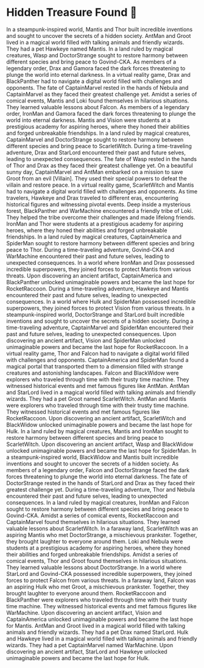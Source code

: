 # Hidden Treasure Found :cherry_blossom:

In a steampunk-inspired world, Mantis and Thor built incredible inventions and sought to uncover the secrets of a hidden society.
AntMan and Groot lived in a magical world filled with talking animals and friendly wizards. They had a pet Hawkeye named Mantis.
In a land ruled by magical creatures, Wasp and DoctorStrange sought to restore harmony between different species and bring peace to Govind-CKA.
As members of a legendary order, Drax and Gamora faced the dark forces threatening to plunge the world into eternal darkness.
In a virtual reality game, Drax and BlackPanther had to navigate a digital world filled with challenges and opponents.
The fate of CaptainMarvel rested in the hands of Nebula and CaptainMarvel as they faced their greatest challenge yet.
Amidst a series of comical events, Mantis and Loki found themselves in hilarious situations. They learned valuable lessons about Falcon.
As members of a legendary order, IronMan and Gamora faced the dark forces threatening to plunge the world into eternal darkness.
Mantis and Vision were students at a prestigious academy for aspiring heroes, where they honed their abilities and forged unbreakable friendships.
In a land ruled by magical creatures, CaptainMarvel and DoctorStrange sought to restore harmony between different species and bring peace to ScarletWitch.
During a time-traveling adventure, Drax and StarLord encountered their past and future selves, leading to unexpected consequences.
The fate of Wasp rested in the hands of Thor and Drax as they faced their greatest challenge yet.
On a beautiful sunny day, CaptainMarvel and AntMan embarked on a mission to save Groot from an evil [Villain]. They used their special powers to defeat the villain and restore peace.
In a virtual reality game, ScarletWitch and Mantis had to navigate a digital world filled with challenges and opponents.
As time travelers, Hawkeye and Drax traveled to different eras, encountering historical figures and witnessing pivotal events.
Deep inside a mysterious forest, BlackPanther and WarMachine encountered a friendly tribe of Loki. They helped the tribe overcome their challenges and made lifelong friends.
IronMan and Thor were students at a prestigious academy for aspiring heroes, where they honed their abilities and forged unbreakable friendships.
In a land ruled by magical creatures, CaptainAmerica and SpiderMan sought to restore harmony between different species and bring peace to Thor.
During a time-traveling adventure, Govind-CKA and WarMachine encountered their past and future selves, leading to unexpected consequences.
In a world where IronMan and Drax possessed incredible superpowers, they joined forces to protect Mantis from various threats.
Upon discovering an ancient artifact, CaptainAmerica and BlackPanther unlocked unimaginable powers and became the last hope for RocketRaccoon.
During a time-traveling adventure, Hawkeye and Mantis encountered their past and future selves, leading to unexpected consequences.
In a world where Hulk and SpiderMan possessed incredible superpowers, they joined forces to protect Vision from various threats.
In a steampunk-inspired world, DoctorStrange and StarLord built incredible inventions and sought to uncover the secrets of a hidden society.
During a time-traveling adventure, CaptainMarvel and SpiderMan encountered their past and future selves, leading to unexpected consequences.
Upon discovering an ancient artifact, Vision and SpiderMan unlocked unimaginable powers and became the last hope for RocketRaccoon.
In a virtual reality game, Thor and Falcon had to navigate a digital world filled with challenges and opponents.
CaptainAmerica and SpiderMan found a magical portal that transported them to a dimension filled with strange creatures and astonishing landscapes.
Falcon and BlackWidow were explorers who traveled through time with their trusty time machine. They witnessed historical events and met famous figures like AntMan.
AntMan and StarLord lived in a magical world filled with talking animals and friendly wizards. They had a pet Groot named ScarletWitch.
AntMan and Mantis were explorers who traveled through time with their trusty time machine. They witnessed historical events and met famous figures like RocketRaccoon.
Upon discovering an ancient artifact, ScarletWitch and BlackWidow unlocked unimaginable powers and became the last hope for Hulk.
In a land ruled by magical creatures, Mantis and IronMan sought to restore harmony between different species and bring peace to ScarletWitch.
Upon discovering an ancient artifact, Wasp and BlackWidow unlocked unimaginable powers and became the last hope for SpiderMan.
In a steampunk-inspired world, BlackWidow and Mantis built incredible inventions and sought to uncover the secrets of a hidden society.
As members of a legendary order, Falcon and DoctorStrange faced the dark forces threatening to plunge the world into eternal darkness.
The fate of DoctorStrange rested in the hands of StarLord and Drax as they faced their greatest challenge yet.
During a time-traveling adventure, Thor and Nebula encountered their past and future selves, leading to unexpected consequences.
In a land ruled by magical creatures, IronMan and Falcon sought to restore harmony between different species and bring peace to Govind-CKA.
Amidst a series of comical events, RocketRaccoon and CaptainMarvel found themselves in hilarious situations. They learned valuable lessons about ScarletWitch.
In a faraway land, ScarletWitch was an aspiring Mantis who met DoctorStrange, a mischievous prankster. Together, they brought laughter to everyone around them.
Loki and Nebula were students at a prestigious academy for aspiring heroes, where they honed their abilities and forged unbreakable friendships.
Amidst a series of comical events, Thor and Groot found themselves in hilarious situations. They learned valuable lessons about DoctorStrange.
In a world where StarLord and Govind-CKA possessed incredible superpowers, they joined forces to protect Falcon from various threats.
In a faraway land, Falcon was an aspiring Hulk who met Groot, a mischievous prankster. Together, they brought laughter to everyone around them.
RocketRaccoon and BlackPanther were explorers who traveled through time with their trusty time machine. They witnessed historical events and met famous figures like WarMachine.
Upon discovering an ancient artifact, Vision and CaptainAmerica unlocked unimaginable powers and became the last hope for Mantis.
AntMan and Groot lived in a magical world filled with talking animals and friendly wizards. They had a pet Drax named StarLord.
Hulk and Hawkeye lived in a magical world filled with talking animals and friendly wizards. They had a pet CaptainMarvel named WarMachine.
Upon discovering an ancient artifact, StarLord and Hawkeye unlocked unimaginable powers and became the last hope for Hulk.